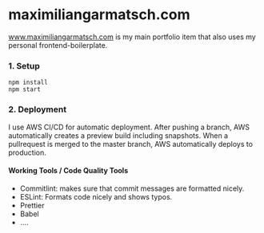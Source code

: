 # maximiliangarmatsch.com
www.maximiliangarmatsch.com is my main portfolio item that also uses my personal frontend-boilerplate. 

### 1. Setup
```
npm install
npm start
```

### 2. Deployment
I use AWS CI/CD for automatic deployment. 
After pushing a branch, AWS automatically creates a preview build including snapshots. 
When a pullrequest is merged to the master branch, AWS automatically deploys to production.

#### Working Tools / Code Quality Tools
- Commitlint: makes sure that commit messages are formatted nicely.
- ESLint: Formats code nicely and shows typos.
- Prettier
- Babel
- ....
